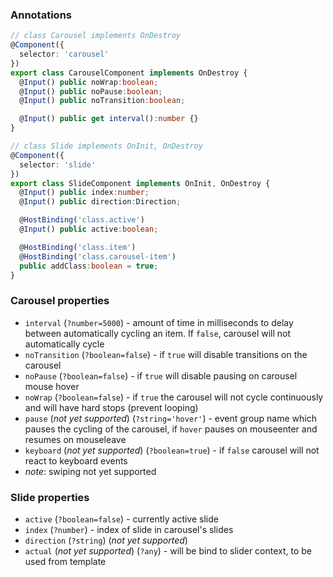 ### Annotations
```typescript
// class Carousel implements OnDestroy
@Component({
  selector: 'carousel'
})
export class CarouselComponent implements OnDestroy {
  @Input() public noWrap:boolean;
  @Input() public noPause:boolean;
  @Input() public noTransition:boolean;

  @Input() public get interval():number {}
}

// class Slide implements OnInit, OnDestroy
@Component({
  selector: 'slide'
})
export class SlideComponent implements OnInit, OnDestroy {
  @Input() public index:number;
  @Input() public direction:Direction;

  @HostBinding('class.active')
  @Input() public active:boolean;

  @HostBinding('class.item')
  @HostBinding('class.carousel-item')
  public addClass:boolean = true;
}
```

### Carousel properties
- `interval` (`?number=5000`) - amount of time in milliseconds to delay between automatically cycling an item. If `false`, carousel will not automatically cycle
- `noTransition` (`?boolean=false`) - if `true` will disable transitions on the carousel
- `noPause` (`?boolean=false`) - if `true` will disable pausing on carousel mouse hover
- `noWrap` (`?boolean=false`) - if `true` the carousel will not cycle continuously and will have hard stops (prevent looping)
- `pause` (*not yet supported*) (`?string='hover'`) - event group name which pauses the cycling of the carousel, if `hover` pauses on mouseenter and resumes on mouseleave
- `keyboard` (*not yet supported*) (`?boolean=true`) - if `false` carousel will not react to keyboard events
- *note*: swiping not yet supported

### Slide properties
- `active` (`?boolean=false`) - currently active slide
- `index` (`?number`) - index of slide in carousel's slides
- `direction` (`?string`) (*not yet supported*)
- `actual` (*not yet supported*) (`?any`) - will be bind to slider context, to be used from template

